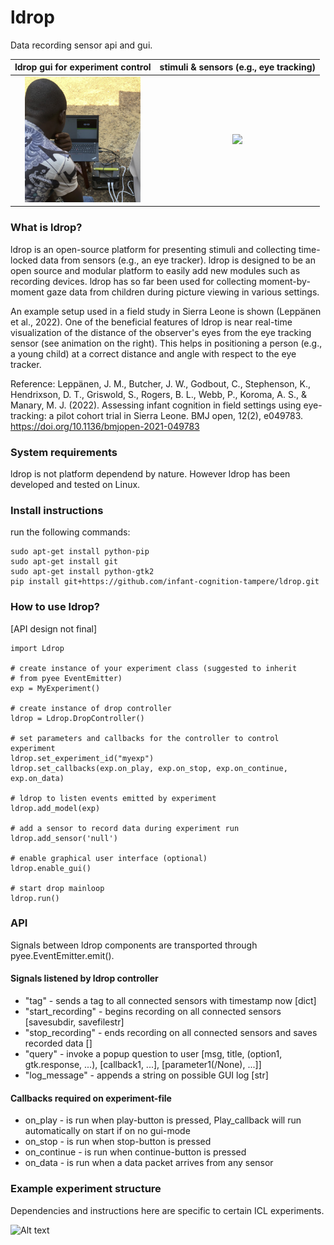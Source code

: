 # ldrop
Data recording sensor api and gui.

ldrop gui for experiment control                                          |  stimuli & sensors (e.g., eye tracking)
:------------------------------------------------------------------------:|:-------------------------:
<img src="https://github.com/infant-cognition-turku/ldrop/blob/master/gui.png" width="185"> | <img src="https://github.com/infant-cognition-turku/ldrop/blob/master/vis2.gif" width="200">

### What is ldrop?
ldrop is an open-source platform for presenting stimuli and collecting time-locked data from sensors (e.g., an eye tracker). ldrop is designed to be an open source and modular platform to easily add new modules such as recording devices. ldrop has so far been used for collecting moment-by-moment gaze data from children during picture viewing in various settings.

An example setup used in a field study in Sierra Leone is shown (Leppänen et al., 2022). One of the beneficial features of ldrop is near real-time visualization of the distance of the observer's eyes from the eye tracking sensor (see animation on the right). This helps in positioning a person (e.g., a young child) at a correct distance and angle with respect to the eye tracker.

Reference: Leppänen, J. M., Butcher, J. W., Godbout, C., Stephenson, K., Hendrixson, D. T., Griswold, S., Rogers, B. L., Webb, P., Koroma, A. S., & Manary, M. J. (2022). Assessing infant cognition in field settings using eye-tracking: a pilot cohort trial in Sierra Leone. BMJ open, 12(2), e049783. https://doi.org/10.1136/bmjopen-2021-049783


### System requirements
ldrop is not platform dependend by nature. However ldrop has been developed and tested on Linux.

### Install instructions
run the following commands:
```
sudo apt-get install python-pip
sudo apt-get install git
sudo apt-get install python-gtk2
pip install git+https://github.com/infant-cognition-tampere/ldrop.git
```

### How to use ldrop?
[API design not final]
```
import Ldrop

# create instance of your experiment class (suggested to inherit
# from pyee EventEmitter)
exp = MyExperiment()

# create instance of drop controller
ldrop = Ldrop.DropController()

# set parameters and callbacks for the controller to control experiment
ldrop.set_experiment_id("myexp")
ldrop.set_callbacks(exp.on_play, exp.on_stop, exp.on_continue, exp.on_data)

# ldrop to listen events emitted by experiment
ldrop.add_model(exp)

# add a sensor to record data during experiment run
ldrop.add_sensor('null')

# enable graphical user interface (optional)
ldrop.enable_gui()

# start drop mainloop
ldrop.run()
```

### API
Signals between ldrop components are transported through pyee.EventEmitter.emit().

#### Signals listened by ldrop controller
- "tag" - sends a tag to all connected sensors with timestamp now [dict]
- "start_recording" - begins recording on all connected sensors [savesubdir, savefilestr]
- "stop_recording" - ends recording on all connected sensors and saves recorded data []
- "query" - invoke a popup question to user [msg, title, (option1, gtk.response, ...), [callback1, ...], [parameter1(/None), ...]]
- "log_message" - appends a string on possible GUI log [str]

#### Callbacks required on experiment-file
- on_play - is run when play-button is pressed, Play_callback will run automatically on start if on no gui-mode
- on_stop - is run when stop-button is pressed
- on_continue - is run when continue-button is pressed
- on_data - is run when a data packet arrives from any sensor

### Example experiment structure
Dependencies and instructions here are specific to certain ICL experiments.

![Alt text](readme_pic1.png?raw=true "Ldrop example experiment structure")
